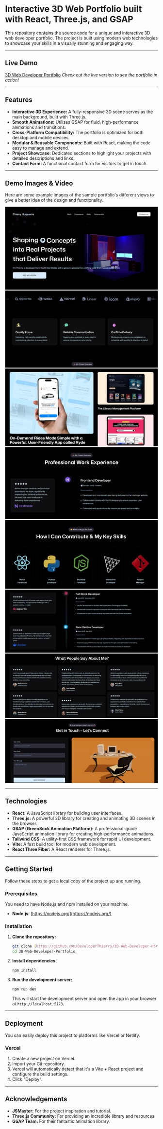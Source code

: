 # Interactive 3D Web Portfolio built with React, Three.js, and GSAP

This repository contains the source code for a unique and interactive 3D web developer portfolio. The project is built using modern web technologies to showcase your skills in a visually stunning and engaging way.

---

## Live Demo

[3D Web Developer Portfolio](https://developerthierry.vercel.app/)
_Check out the live version to see the portfolio in action!_


---

## Features

* **Interactive 3D Experience:** A fully-responsive 3D scene serves as the main background, built with Three.js.
* **Smooth Animations:** Utilizes GSAP for fluid, high-performance animations and transitions.
* **Cross-Platform Compatibility:** The portfolio is optimized for both desktop and mobile devices.
* **Modular & Reusable Components:** Built with React, making the code easy to manage and extend.
* **Project Showcase:** Dedicated sections to highlight your projects with detailed descriptions and links.
* **Contact Form:** A functional contact form for visitors to get in touch.

---

## Demo Images & Video

Here are some example images of the sample portfolio's different views to give a better idea of the design and functionality.

![Hero Section](public/README/hero.png)
![Skills](public/README/skills.png)
![Projects](public/README/projects.png)
![Experience](public/README/experience.png)
![Tech Stack](public/README/techstack.png)
![Experience 2](public/README/experience2.png)
![Testimonials](public/README/testimonials.png)
![Contact](public/README/contact.png)
<!-- 

<video controls width="100%" height="auto">
  <source src="public/README/demo.mp4" type="video/mp4" />
  Your browser does not support the video tag.
</video> -->

---

## Technologies

* **React:** A JavaScript library for building user interfaces.
* **Three.js:** A powerful 3D library for creating and animating 3D scenes in the browser.
* **GSAP (GreenSock Animation Platform):** A professional-grade JavaScript animation library for creating high-performance animations.
* **Tailwind CSS:** A utility-first CSS framework for rapid UI development.
* **Vite:** A fast build tool for modern web development.
* **React Three Fiber:** A React renderer for Three.js.

---

## Getting Started

Follow these steps to get a local copy of the project up and running.

### Prerequisites

You need to have Node.js and npm installed on your machine.

* **Node.js**: [https://nodejs.org/](https://nodejs.org/)

### Installation

1.  **Clone the repository:**
    ```bash
    git clone [https://github.com/DeveloperThierry/3D-Web-Developer-Portfolio.git](https://github.com/DeveloperThierry/3D-Web-Developer-Portfolio.git)
    cd 3D-Web-Developer-Portfolio
    ```
2.  **Install dependencies:**
    ```bash
    npm install
    ```
3.  **Run the development server:**
    ```bash
    npm run dev
    ```
    This will start the development server and open the app in your browser at `http://localhost:5173`.

---

## Deployment

You can easily deploy this project to platforms like Vercel or Netlify.

### Vercel

1.  Create a new project on Vercel.
2.  Import your Git repository.
3.  Vercel will automatically detect that it's a Vite + React project and configure the build settings.
4.  Click "Deploy".

---

## Acknowledgements

* **JSMaster:** For the project inspiration and tutorial.
* **Three.js Community:** For providing an incredible library and resources.
* **GSAP Team:** For their fantastic animation library.